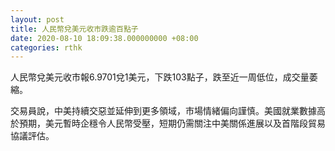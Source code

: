 ```yaml
---
layout: post
title: 人民幣兌美元收市跌逾百點子
date: 2020-08-10 18:09:38.000000000 +08:00
categories: rthk
---
```


人民幣兌美元收市報6.9701兌1美元，下跌103點子，跌至近一周低位，成交量萎縮。

交易員說，中美持續交惡並延伸到更多領域，市場情緒偏向謹慎。美國就業數據高於預期，美元暫時企穩令人民幣受壓，短期仍需關注中美關係進展以及首階段貿易協議評估。
